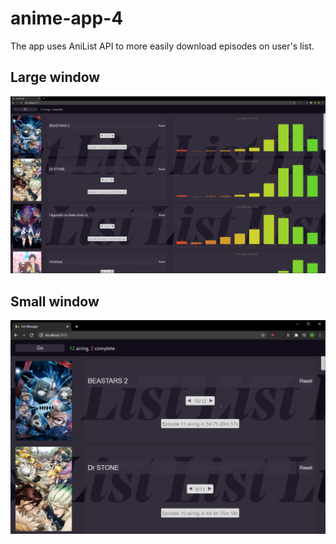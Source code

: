 # anime-app-4

The app uses AniList API to more easily download episodes on user's list.

## Large window
![Large Window](/fullscreen.PNG)
## Small window
![Small Window](/smaller.PNG)